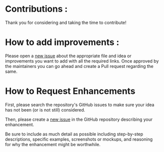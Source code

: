 # Contributions : 
Thank you for considering and taking the time to contribute!

# How to add improvements :
Please open a [new issue](https://github.com/DIEMS-HUB/IETE-Website/issues/new/choose) about the 
appropriate file and idea or improvements you want
to add with all the
required links.
Once approved by the maintainers you can
go ahead and create a Pull request regarding the same.


# How to Request Enhancements
First, please search the repository's 
GitHub issues to make sure your idea
has not been (or is not still) considered.

Then, please create a [new issue](https://github.com/DIEMS-HUB/IETE-Website/issues/new/choose) in the GitHub repository describing your enhancement.

Be sure to include as much detail as possible including step-by-step descriptions, specific examples, screenshots or mockups, and reasoning for why the enhancement might be worthwhile.